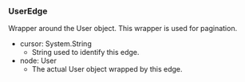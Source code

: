 ### UserEdge
Wrapper around the User object. This wrapper is used for pagination.

- cursor: System.String
  - String used to identify this edge.
- node: User
  - The actual User object wrapped by this edge.
